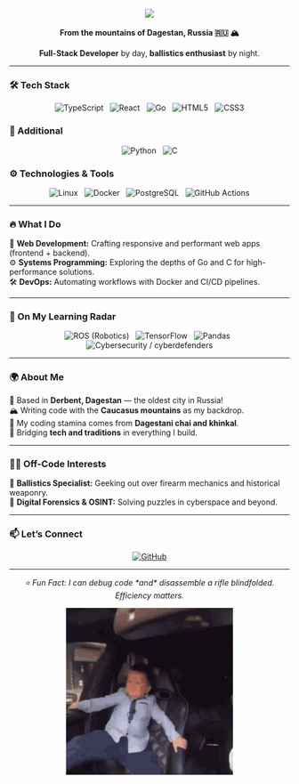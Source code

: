 <p align="center"> 
  <img src="https://media4.giphy.com/media/v1.Y2lkPTc5MGI3NjExbDJpaW41MTlsOG44Z2d6dW85a28ycWg1ZW42cjVpbjZ3Z3FsMXR5aCZlcD12MV9pbnRlcm5hbF9naWZfYnlfaWQmY3Q9Zw/zOvBKUUEERdNm/giphy.gif" width="300"/> 
</p> 


<p align="center"><strong>From the mountains of Dagestan, Russia 🇷🇺 🏔️</strong></p> 
<p align="center"><strong>Full-Stack Developer</strong> by day, <strong>ballistics enthusiast</strong> by night.</p>

---

### 🛠️ Tech Stack
<p align="center">
  <img src="https://cdn.simpleicons.org/typescript/3178C6" width="32" title="TypeScript" />
  &nbsp;
  <img src="https://cdn.simpleicons.org/react/61DAFB" width="32" title="React" />
  &nbsp;
  <img src="https://cdn.simpleicons.org/go/00ADD8" width="32" title="Go" />
  &nbsp;
  <img src="https://cdn.simpleicons.org/html5/E34F26" width="32" title="HTML5" />
  &nbsp;
  <img src="https://cdn.simpleicons.org/css3/1572B6" width="32" title="CSS3" />
</p>

### 🧰 Additional
<p align="center">
  <img src="https://cdn.simpleicons.org/python/3776AB" width="32" title="Python" />
  &nbsp;
  <img src="https://cdn.simpleicons.org/c/A8B9CC" width="32" title="C" />
</p>

### ⚙️ Technologies & Tools
<p align="center">
  <img src="https://cdn.simpleicons.org/linux/FCC624" width="32" title="Linux" />
  &nbsp;
  <img src="https://cdn.simpleicons.org/docker/2496ED" width="32" title="Docker" />
  &nbsp;
  <img src="https://cdn.simpleicons.org/postgresql/4169E1" width="32" title="PostgreSQL" />
  &nbsp;
  <img src="https://cdn.simpleicons.org/githubactions/2088FF" width="32" title="GitHub Actions" />
</p>

---

### 🔥 What I Do
<p align="left"> 
🚀 <strong>Web Development:</strong> Crafting responsive and performant web apps (frontend + backend).<br/> 
⚙️ <strong>Systems Programming:</strong> Exploring the depths of Go and C for high-performance solutions.<br/> 
🛠️ <strong>DevOps:</strong> Automating workflows with Docker and CI/CD pipelines. 
</p>

---

### 🎯 On My Learning Radar
<p align="center">
  <img src="https://cdn.simpleicons.org/ros/22314E" width="32" title="ROS (Robotics)" />
  &nbsp;
  <img src="https://cdn.simpleicons.org/tensorflow/FF6F00" width="32" title="TensorFlow" />
  &nbsp;
  <img src="https://cdn.simpleicons.org/pandas/150458" width="32" title="Pandas" />
  &nbsp;
  <img src="https://cdn.simpleicons.org/cyberdefenders/1E90FF" width="32" title="Cybersecurity / cyberdefenders" />
</p>

---

### 🌍 About Me
<p align="left"> 
📍 Based in <strong>Derbent, Dagestan</strong> — the oldest city in Russia!<br/> 
🏔️ Writing code with the <strong>Caucasus mountains</strong> as my backdrop.<br/> 
🍵 My coding stamina comes from <strong>Dagestani chai and khinkal</strong>.<br/> 
🧬 Bridging <strong>tech and traditions</strong> in everything I build. 
</p>

---

### 🕵️‍♂️ Off-Code Interests
<p align="left"> 
🔫 <strong>Ballistics Specialist:</strong> Geeking out over firearm mechanics and historical weaponry.<br/> 
🧠 <strong>Digital Forensics & OSINT:</strong> Solving puzzles in cyberspace and beyond. 
</p>

---

### 📫 Let’s Connect
<p align="center"> 
  <a href="https://github.com/Ch3k1st"> 
    <img src="https://cdn.simpleicons.org/github/181717" width="32" title="GitHub" /> 
  </a> 
</p>

---

<p align="center"><em>⭐ Fun Fact: I can debug code *and* disassemble a rifle blindfolded. Efficiency matters.</em></p>

<p align="center"> 
  <img src="https://raw.githubusercontent.com/Ch3k1st/Ch3k1st/main/hasbik.gif" width="300"/> 
</p>
